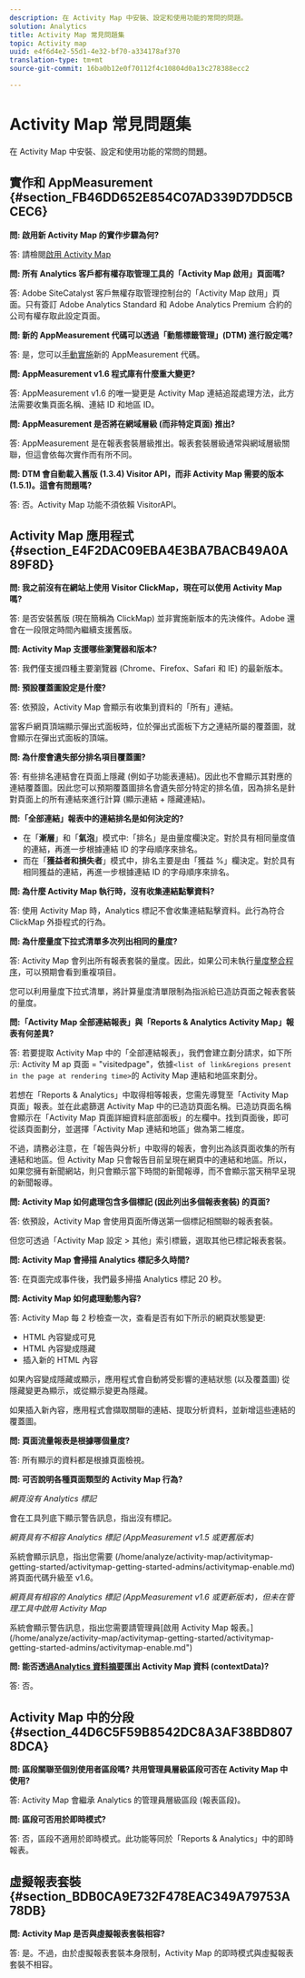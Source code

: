 ```yaml
---
description: 在 Activity Map 中安裝、設定和使用功能的常問的問題。
solution: Analytics
title: Activity Map 常見問題集
topic: Activity map
uuid: e4f6d4e2-55d1-4e32-bf70-a334178af370
translation-type: tm+mt
source-git-commit: 16ba0b12e0f70112f4c10804d0a13c278388ecc2

---
```



# Activity Map 常見問題集

在 Activity Map 中安裝、設定和使用功能的常問的問題。

## 實作和 AppMeasurement {#section_FB46DD652E854C07AD339D7DD5CBCEC6}

**問: 啟用新 Activity Map 的實作步驟為何?**

答: 請檢閱[啟用 Activity Map](/help/analyze/activity-map/activitymap-getting-started/activitymap-getting-started-admins/activitymap-enable.md)

**問: 所有 Analytics 客戶都有權存取管理工具的「Activity Map 啟用」頁面嗎?**

答: Adobe SiteCatalyst 客戶無權存取管理控制台的「Activity Map 啟用」頁面。只有簽訂 Adobe Analytics Standard 和 Adobe Analytics Premium 合約的公司有權存取此設定頁面。

**問: 新的 AppMeasurement 代碼可以透過「動態標籤管理」(DTM) 進行設定嗎?**

答: 是，您可以[手動實施](https://marketing.adobe.com/resources/help/en_US/dtm/analytics_dtm.html)新的 AppMeasurement 代碼。

**問: AppMeasurement v1.6 程式庫有什麼重大變更?**

答: AppMeasurement v1.6 的唯一變更是 Activity Map 連結追蹤處理方法，此方法需要收集頁面名稱、連結 ID 和地區 ID。

**問: AppMeasurement 是否將在網域層級 (而非特定頁面) 推出?**

答: AppMeasurement 是在報表套裝層級推出。報表套裝層級通常與網域層級關聯，但這會依每次實作而有所不同。

**問: DTM 會自動載入舊版 (1.3.4) Visitor API，而非 Activity Map 需要的版本 (1.5.1)。這會有問題嗎?**

答: 否。Activity Map 功能不須依賴 VisitorAPI。

## Activity Map 應用程式 {#section_E4F2DAC09EBA4E3BA7BACB49A0A89F8D}

**問: 我之前沒有在網站上使用 Visitor ClickMap，現在可以使用 Activity Map 嗎?**

答: 是否安裝舊版 (現在簡稱為 ClickMap) 並非實施新版本的先決條件。Adobe 還會在一段限定時間內繼續支援舊版。

**問: Activity Map 支援哪些瀏覽器和版本?**

答: 我們僅支援四種主要瀏覽器 (Chrome、Firefox、Safari 和 IE) 的最新版本。

**問: 預設覆蓋圖設定是什麼?**

答: 依預設，Activity Map 會顯示有收集到資料的「所有」連結。

當客戶網頁頂端顯示彈出式面板時，位於彈出式面板下方之連結所屬的覆蓋圖，就會顯示在彈出式面板的頂端。

**問: 為什麼會遺失部分排名項目覆蓋圖?**

答: 有些排名連結會在頁面上隱藏 (例如子功能表連結)。因此也不會顯示其對應的連結覆蓋圖。因此您可以預期覆蓋圖排名會遺失部分特定的排名值，因為排名是針對頁面上的所有連結來進行計算 (顯示連結 + 隱藏連結)。

**問:「全部連結」報表中的連結排名是如何決定的?**

* 在「**漸層**」和「**氣泡**」模式中:「排名」是由量度欄決定。對於具有相同量度值的連結，再進一步根據連結 ID 的字母順序來排名。
* 而在「**獲益者和損失者**」模式中，排名主要是由「獲益 %」欄決定。對於具有相同獲益的連結，再進一步根據連結 ID 的字母順序來排名。

**問: 為什麼 Activity Map 執行時，沒有收集連結點擊資料?**

答: 使用 Activity Map 時，Analytics 標記不會收集連結點擊資料。此行為符合 ClickMap 外掛程式的行為。

**問: 為什麼量度下拉式清單多次列出相同的量度?**

答: Activity Map 會列出所有報表套裝的量度。因此，如果公司未執行[量度整合程序](https://marketing.adobe.com/resources/help/en_US/analytics/calcmetrics/cm_transition.html)，可以預期會看到重複項目。

您可以利用量度下拉式清單，將計算量度清單限制為指派給已造訪頁面之報表套裝的量度。

**問:「Activity Map 全部連結報表」與「Reports &amp; Analytics Activity Map」報表有何差異?**

答: 若要提取 Activity Map 中的「全部連結報表」，我們會建立劃分請求，如下所示: Activity M ap 頁面 = "visitedpage"，依據`<list of link&regions present in the page at rendering time>`的 Activity Map 連結和地區來劃分。

若想在「Reports &amp; Analytics」中取得相等報表，您需先導覽至「Activity Map 頁面」報表。並在此處篩選 Activity Map 中的已造訪頁面名稱。已造訪頁面名稱會顯示在「Activity Map 頁面詳細資料底部面板」的左欄中。找到頁面後，即可從該頁面劃分，並選擇「Activity Map 連結和地區」做為第二維度。

不過，請務必注意，在「報告與分析」中取得的報表，會列出為該頁面收集的所有連結和地區。但 Activity Map 只會報告目前呈現在網頁中的連結和地區。所以，如果您擁有新聞網站，則只會顯示當下時間的新聞報導，而不會顯示當天稍早呈現的新聞報導。

**問: Activity Map 如何處理包含多個標記 (因此列出多個報表套裝) 的頁面?**

答: 依預設，Activity Map 會使用頁面所傳送第一個標記相關聯的報表套裝。

但您可透過「Activity Map 設定 &gt; 其他」索引標籤，選取其他已標記報表套裝。

**問: Activity Map 會掃描 Analytics 標記多久時間?**

答: 在頁面完成事件後，我們最多掃描 Analytics 標記 20 秒。

**問: Activity Map 如何處理動態內容?**

答: Activity Map 每 2 秒檢查一次，查看是否有如下所示的網頁狀態變更:

* HTML 內容變成可見
* HTML 內容變成隱藏
* 插入新的 HTML 內容

如果內容變成隱藏或顯示，應用程式會自動將受影響的連結狀態 (以及覆蓋圖) 從隱藏變更為顯示，或從顯示變更為隱藏。

如果插入新內容，應用程式會擷取關聯的連結、提取分析資料，並新增這些連結的覆蓋圖。

**問: 頁面流量報表是根據哪個量度?**

答: 所有顯示的資料都是根據頁面檢視。

**問: 可否說明各種頁面類型的 Activity Map 行為?**

*網頁沒有 Analytics 標記*

會在工具列底下顯示警告訊息，指出沒有標記。

*網頁具有不相容 Analytics 標記 (AppMeasurement v1.5 或更舊版本)*

系統會顯示訊息，指出您需要 (/home/analyze/activity-map/activitymap-getting-started/activitymap-getting-started-admins/activitymap-enable.md) 將頁面代碼升級至 v1.6。

*網頁具有相容的 Analytics 標記 (AppMeasurement v1.6 或更新版本)，但未在管理工具中啟用 Activity Map*

系統會顯示警告訊息，指出您需要請管理員\[啟用 Activity Map 報表。\](/home/analyze/activity-map/activitymap-getting-started/activitymap-getting-started-admins/activitymap-enable.md")

**問: 能否透過[Analytics 資料摘要](https://marketing.adobe.com/resources/help/en_US/reference/analytics-data-feed.html)匯出 Activity Map 資料 (contextData)?**

答: 否。

## Activity Map 中的分段 {#section_44D6C5F59B8542DC8A3AF38BD8078DCA}

**問: 區段關聯至個別使用者區段嗎? 共用管理員層級區段可否在 Activity Map 中使用?**

答: Activity Map 會繼承 Analytics 的管理員層級區段 (報表區段)。

**問: 區段可否用於即時模式?**

答: 否，區段不適用於即時模式。此功能等同於「Reports &amp; Analytics」中的即時報表。

## 虛擬報表套裝 {#section_BDB0CA9E732F478EAC349A79753A78DB}

**問: Activity Map 是否與虛擬報表套裝相容?**

答: 是。不過，由於虛擬報表套裝本身限制，Activity Map 的即時模式與虛擬報表套裝不相容。
